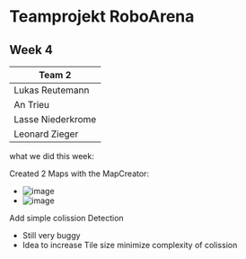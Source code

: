 # Teamprojekt RoboArena
## Week 4

| Team 2 |
| ----------------- |
| Lukas Reutemann   | 
| An Trieu          | 
| Lasse Niederkrome |
| Leonard Zieger    |


what we did this week:


Created 2 Maps with the MapCreator:
- ![image](https://user-images.githubusercontent.com/72664329/171627386-373bccd1-26c9-4f97-a0e6-97b5cec75098.png)
- ![image](https://user-images.githubusercontent.com/72664329/171627493-6eb94e27-cbac-4dd0-8c61-bd12d077b0e2.png)


Add simple colission Detection
- Still very buggy
- Idea to increase Tile size minimize complexity of colission
